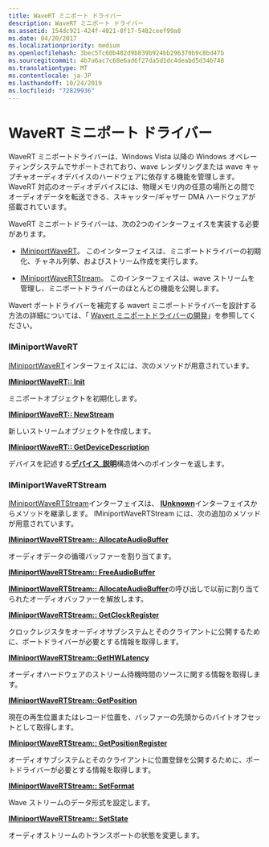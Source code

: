 ```yaml
---
title: WaveRT ミニポート ドライバー
description: WaveRT ミニポート ドライバー
ms.assetid: 154dc921-424f-4021-8f17-5482ceef99a8
ms.date: 04/20/2017
ms.localizationpriority: medium
ms.openlocfilehash: 3bec5fc60b482d9b839b924bb296370b9c8bd47b
ms.sourcegitcommit: 4b7a6ac7c68e6ad6f27da5d1dc4deabd5d34b748
ms.translationtype: MT
ms.contentlocale: ja-JP
ms.lasthandoff: 10/24/2019
ms.locfileid: "72829936"
---
```

# <a name="wavert-miniport-driver"></a>WaveRT ミニポート ドライバー


WaveRT ミニポートドライバーは、Windows Vista 以降の Windows オペレーティングシステムでサポートされており、wave レンダリングまたは wave キャプチャオーディオデバイスのハードウェアに依存する機能を管理します。 WaveRT 対応のオーディオデバイスには、物理メモリ内の任意の場所との間でオーディオデータを転送できる、スキャッター/ギャザー DMA ハードウェアが搭載されています。

WaveRT ミニポートドライバーは、次の2つのインターフェイスを実装する必要があります。

-   [IMiniportWaveRT](https://docs.microsoft.com/windows-hardware/drivers/ddi/portcls/nn-portcls-iminiportwavert)。 このインターフェイスは、ミニポートドライバーの初期化、チャネル列挙、およびストリーム作成を実行します。

-   [IMiniportWaveRTStream](https://docs.microsoft.com/windows-hardware/drivers/ddi/portcls/nn-portcls-iminiportwavertstream)。 このインターフェイスは、wave ストリームを管理し、ミニポートドライバーのほとんどの機能を公開します。

Wavert ポートドライバーを補完する wavert ミニポートドライバーを設計する方法の詳細については、「 [Wavert ミニポートドライバーの開発](developing-a-wavert-miniport-driver.md)」を参照してください。

### <a name="span-idiminiportwavertspanspan-idiminiportwavertspaniminiportwavert"></a><span id="iminiportwavert"></span><span id="IMINIPORTWAVERT"></span>IMiniportWaveRT

[IMiniportWaveRT](https://docs.microsoft.com/windows-hardware/drivers/ddi/portcls/nn-portcls-iminiportwavert)インターフェイスには、次のメソッドが用意されています。

[**IMiniportWaveRT:: Init**](https://docs.microsoft.com/windows-hardware/drivers/ddi/portcls/nf-portcls-iminiportwavert-init)

ミニポートオブジェクトを初期化します。

[**IMiniportWaveRT:: NewStream**](https://docs.microsoft.com/windows-hardware/drivers/ddi/portcls/nf-portcls-iminiportwavert-newstream)

新しいストリームオブジェクトを作成します。

[**IMiniportWaveRT:: GetDeviceDescription**](https://docs.microsoft.com/windows-hardware/drivers/ddi/portcls/nf-portcls-iminiportwavert-getdevicedescription)

デバイスを記述する[**デバイス\_説明**](https://docs.microsoft.com/windows-hardware/drivers/ddi/wdm/ns-wdm-_device_description)構造体へのポインターを返します。

### <a name="span-idiminiportwavertstreamspanspan-idiminiportwavertstreamspaniminiportwavertstream"></a><span id="iminiportwavertstream"></span><span id="IMINIPORTWAVERTSTREAM"></span>IMiniportWaveRTStream

[IMiniportWaveRTStream](https://docs.microsoft.com/windows-hardware/drivers/ddi/portcls/nn-portcls-iminiportwavertstream)インターフェイスは、 [**IUnknown**](https://docs.microsoft.com/windows/desktop/api/unknwn/nn-unknwn-iunknown)インターフェイスからメソッドを継承します。 IMiniportWaveRTStream には、次の追加のメソッドが用意されています。

[**IMiniportWaveRTStream:: AllocateAudioBuffer**](https://docs.microsoft.com/previous-versions/windows/hardware/drivers/ff536744(v=vs.85))

オーディオデータの循環バッファーを割り当てます。

[**IMiniportWaveRTStream:: FreeAudioBuffer**](https://docs.microsoft.com/previous-versions/windows/hardware/drivers/ff536745(v=vs.85))

[**IMiniportWaveRTStream:: AllocateAudioBuffer**](https://docs.microsoft.com/previous-versions/windows/hardware/drivers/ff536744(v=vs.85))の呼び出しで以前に割り当てられたオーディオバッファーを解放します。

[**IMiniportWaveRTStream:: GetClockRegister**](https://docs.microsoft.com/previous-versions/windows/hardware/drivers/ff536746(v=vs.85))

クロックレジスタをオーディオサブシステムとそのクライアントに公開するために、ポートドライバーが必要とする情報を取得します。

[**IMiniportWaveRTStream::GetHWLatency**](https://docs.microsoft.com/previous-versions/windows/hardware/drivers/ff536747(v=vs.85))

オーディオハードウェアのストリーム待機時間のソースに関する情報を取得します。

[**IMiniportWaveRTStream::GetPosition**](https://docs.microsoft.com/previous-versions/windows/hardware/drivers/ff536749(v=vs.85))

現在の再生位置またはレコード位置を、バッファーの先頭からのバイトオフセットとして取得します。

[**IMiniportWaveRTStream:: GetPositionRegister**](https://docs.microsoft.com/previous-versions/windows/hardware/drivers/ff536752(v=vs.85))

オーディオサブシステムとそのクライアントに位置登録を公開するために、ポートドライバーが必要とする情報を取得します。

[**IMiniportWaveRTStream:: SetFormat**](https://docs.microsoft.com/previous-versions/windows/hardware/drivers/ff536753(v=vs.85))

Wave ストリームのデータ形式を設定します。

[**IMiniportWaveRTStream:: SetState**](https://docs.microsoft.com/previous-versions/windows/hardware/drivers/ff536756(v=vs.85))

オーディオストリームのトランスポートの状態を変更します。

 

 




